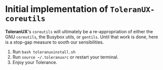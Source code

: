 Initial implementation of `ToleranUX-coreutils`
===============================================

**ToleranUX**'s `coreutils` will ultimately be a re-appropriation of either the GNU `coreutils`, the Busybox utils, or `gentils`.  Until that work is done, here is a stop-gap measure to sooth our sensibilities.

1. Run `bash toleranuxinstall.sh`
2. Run `source ~/.toleranuxrc` or restart your terminal.
3. Enjoy your Tolerance.

